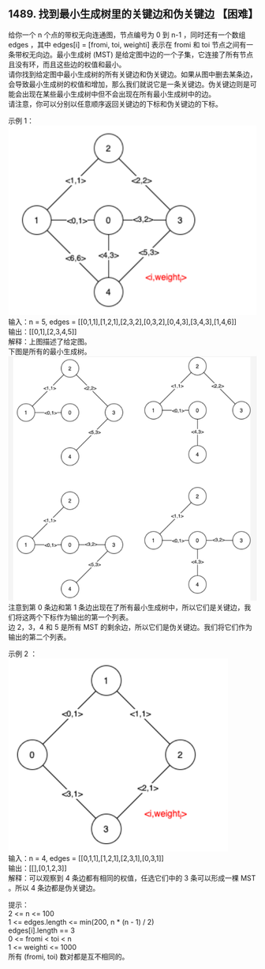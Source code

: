 ## 1489. 找到最小生成树里的关键边和伪关键边 【困难】    

给你一个 n 个点的带权无向连通图，节点编号为 0 到 n-1 ，同时还有一个数组 edges ，其中 edges[i] = [fromi, toi, weighti] 表示在 fromi 和 toi 节点之间有一条带权无向边。最小生成树 (MST) 是给定图中边的一个子集，它连接了所有节点且没有环，而且这些边的权值和最小。    
请你找到给定图中最小生成树的所有关键边和伪关键边。如果从图中删去某条边，会导致最小生成树的权值和增加，那么我们就说它是一条关键边。伪关键边则是可能会出现在某些最小生成树中但不会出现在所有最小生成树中的边。    
请注意，你可以分别以任意顺序返回关键边的下标和伪关键边的下标。    

示例 1：
![1489-1](https://github.com/zhou-1/Algorithm/blob/master/LeetCodeReview/oneLCperDay/2021-01/imgs/1489-1.PNG)    
输入：n = 5, edges = [[0,1,1],[1,2,1],[2,3,2],[0,3,2],[0,4,3],[3,4,3],[1,4,6]]            
输出：[[0,1],[2,3,4,5]]         
解释：上图描述了给定图。        
下图是所有的最小生成树。             
![1489-2](https://github.com/zhou-1/Algorithm/blob/master/LeetCodeReview/oneLCperDay/2021-01/imgs/1489-2.PNG)        
注意到第 0 条边和第 1 条边出现在了所有最小生成树中，所以它们是关键边，我们将这两个下标作为输出的第一个列表。    
边 2，3，4 和 5 是所有 MST 的剩余边，所以它们是伪关键边。我们将它们作为输出的第二个列表。     

示例 2 ：        
![1489-3](https://github.com/zhou-1/Algorithm/blob/master/LeetCodeReview/oneLCperDay/2021-01/imgs/1489-3.PNG)     
输入：n = 4, edges = [[0,1,1],[1,2,1],[2,3,1],[0,3,1]]      
输出：[[],[0,1,2,3]]       
解释：可以观察到 4 条边都有相同的权值，任选它们中的 3 条可以形成一棵 MST 。所以 4 条边都是伪关键边。        

提示：    
2 <= n <= 100    
1 <= edges.length <= min(200, n * (n - 1) / 2)     
edges[i].length == 3     
0 <= fromi < toi < n    
1 <= weighti <= 1000    
所有 (fromi, toi) 数对都是互不相同的。    

























